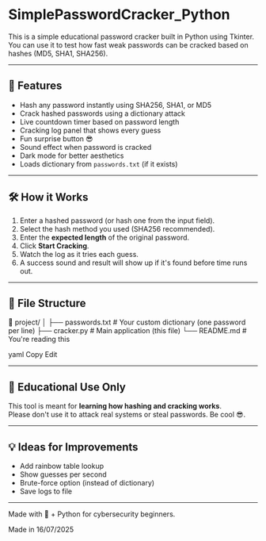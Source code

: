 # SimplePasswordCracker_Python

This is a simple educational password cracker built in Python using Tkinter.  
You can use it to test how fast weak passwords can be cracked based on hashes (MD5, SHA1, SHA256).

---

## 🚀 Features

- Hash any password instantly using SHA256, SHA1, or MD5
- Crack hashed passwords using a dictionary attack
- Live countdown timer based on password length
- Cracking log panel that shows every guess
- Fun surprise button 😎
- Sound effect when password is cracked
- Dark mode for better aesthetics
- Loads dictionary from `passwords.txt` (if it exists)

---

## 🛠 How it Works

1. Enter a hashed password (or hash one from the input field).
2. Select the hash method you used (SHA256 recommended).
3. Enter the **expected length** of the original password.
4. Click **Start Cracking**.
5. Watch the log as it tries each guess.
6. A success sound and result will show up if it's found before time runs out.

---

## 📂 File Structure

📁 project/
│
├── passwords.txt # Your custom dictionary (one password per line)
├── cracker.py # Main application (this file)
└── README.md # You're reading this

yaml
Copy
Edit

---

## 🧪 Educational Use Only

This tool is meant for **learning how hashing and cracking works**.  
Please don't use it to attack real systems or steal passwords. Be cool 😎.

---

## 💡 Ideas for Improvements

- Add rainbow table lookup
- Show guesses per second
- Brute-force option (instead of dictionary)
- Save logs to file

---

Made with 🍵 + Python for cybersecurity beginners.

Made in 16/07/2025
 
